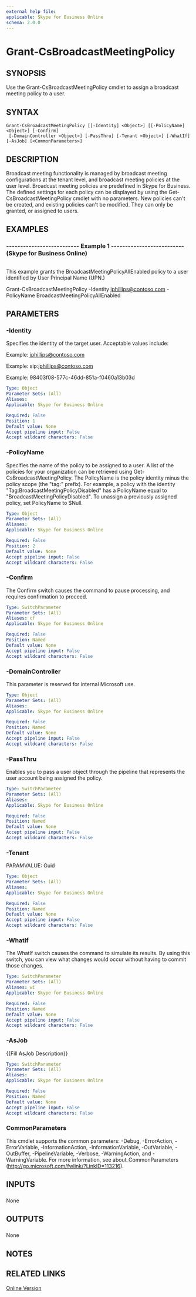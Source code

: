 ```yaml
---
external help file: 
applicable: Skype for Business Online
schema: 2.0.0
---
```


# Grant-CsBroadcastMeetingPolicy

## SYNOPSIS
Use the Grant-CsBroadcastMeetingPolicy cmdlet to assign a broadcast meeting policy to a user.

## SYNTAX

```
Grant-CsBroadcastMeetingPolicy [[-Identity] <Object>] [[-PolicyName] <Object>] [-Confirm]
 [-DomainController <Object>] [-PassThru] [-Tenant <Object>] [-WhatIf] [-AsJob] [<CommonParameters>]
```

## DESCRIPTION
Broadcast meeting functionality is managed by broadcast meeting configurations at the tenant level, and broadcast meeting policies at the user level.
Broadcast meeting policies are predefined in Skype for Business.
The defined settings for each policy can be displayed by using the Get-CsBroadcastMeetingPolicy cmdlet with no parameters.
New policies can't be created, and existing policies can't be modified.
They can only be granted, or assigned to users.

## EXAMPLES

### -------------------------- Example 1 -------------------------- (Skype for Business Online)
```

```

This example grants the BroadcastMeetingPolicyAllEnabled policy to a user identified by User Principal Name (UPN.)

Grant-CsBroadcastMeetingPolicy -Identity jphillips@contoso.com -PolicyName BroadcastMeetingPolicyAllEnabled

## PARAMETERS

### -Identity
Specifies the identity of the target user.
Acceptable values include:

Example: jphillips@contoso.com

Example: sip:jphillips@contoso.com

Example: 98403f08-577c-46dd-851a-f0460a13b03d

```yaml
Type: Object
Parameter Sets: (All)
Aliases: 
Applicable: Skype for Business Online

Required: False
Position: 1
Default value: None
Accept pipeline input: False
Accept wildcard characters: False
```

### -PolicyName
Specifies the name of the policy to be assigned to a user.
A list of the policies for your organization can be retrieved using Get-CsBroadcastMeetingPolicy.
The PolicyName is the policy identity minus the policy scope (the "tag:" prefix).
For example, a policy with the identity "Tag:BroadcastMeetingPolicyDisabled" has a PolicyName equal to "BroadcastMeetingPolicyDisabled".
To unassign a previously assigned policy, set PolicyName to $Null.

```yaml
Type: Object
Parameter Sets: (All)
Aliases: 
Applicable: Skype for Business Online

Required: False
Position: 2
Default value: None
Accept pipeline input: False
Accept wildcard characters: False
```

### -Confirm
The Confirm switch causes the command to pause processing, and requires confirmation to proceed.

```yaml
Type: SwitchParameter
Parameter Sets: (All)
Aliases: cf
Applicable: Skype for Business Online

Required: False
Position: Named
Default value: None
Accept pipeline input: False
Accept wildcard characters: False
```

### -DomainController
This parameter is reserved for internal Microsoft use.

```yaml
Type: Object
Parameter Sets: (All)
Aliases: 
Applicable: Skype for Business Online

Required: False
Position: Named
Default value: None
Accept pipeline input: False
Accept wildcard characters: False
```

### -PassThru
Enables you to pass a user object through the pipeline that represents the user account being assigned the policy.

```yaml
Type: SwitchParameter
Parameter Sets: (All)
Aliases: 
Applicable: Skype for Business Online

Required: False
Position: Named
Default value: None
Accept pipeline input: False
Accept wildcard characters: False
```

### -Tenant
PARAMVALUE: Guid

```yaml
Type: Object
Parameter Sets: (All)
Aliases: 
Applicable: Skype for Business Online

Required: False
Position: Named
Default value: None
Accept pipeline input: False
Accept wildcard characters: False
```

### -WhatIf
The WhatIf switch causes the command to simulate its results.
By using this switch, you can view what changes would occur without having to commit those changes.

```yaml
Type: SwitchParameter
Parameter Sets: (All)
Aliases: wi
Applicable: Skype for Business Online

Required: False
Position: Named
Default value: None
Accept pipeline input: False
Accept wildcard characters: False
```

### -AsJob
{{Fill AsJob Description}}

```yaml
Type: SwitchParameter
Parameter Sets: (All)
Aliases: 
Applicable: Skype for Business Online

Required: False
Position: Named
Default value: None
Accept pipeline input: False
Accept wildcard characters: False
```

### CommonParameters
This cmdlet supports the common parameters: -Debug, -ErrorAction, -ErrorVariable, -InformationAction, -InformationVariable, -OutVariable, -OutBuffer, -PipelineVariable, -Verbose, -WarningAction, and -WarningVariable. For more information, see about_CommonParameters (http://go.microsoft.com/fwlink/?LinkID=113216).

## INPUTS

###  
None

## OUTPUTS

###  
None

## NOTES

## RELATED LINKS

[Online Version](http://technet.microsoft.com/EN-US/library/527cf612-0dad-4bff-9931-e5def57a044b(OCS.15).aspx)

